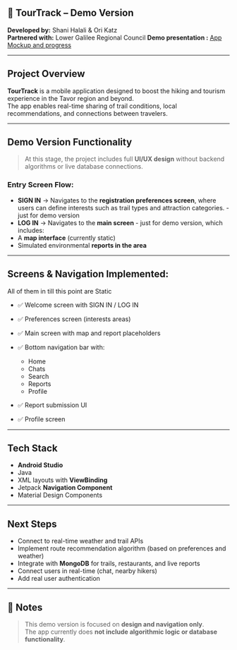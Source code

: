 ## 📱 TourTrack – Demo Version

**Developed by:** Shani Halali & Ori Katz  
**Partnered with:** Lower Galilee Regional Council
**Demo presentation :**  [App Mockup and progress](https://www.canva.com/design/DAGjeCVwHMA/FmLA8zXeIHU-XrDG9bvl2w/edit)  


---

##  Project Overview

**TourTrack** is a mobile application designed to boost the hiking and tourism experience in the Tavor region and beyond.  
The app enables real-time sharing of trail conditions, local recommendations, and connections between travelers.

---

##  Demo Version Functionality

>  At this stage, the project includes full **UI/UX design** without backend algorithms or live database connections.

###  Entry Screen Flow:
- **SIGN IN** → Navigates to the **registration preferences screen**, where users can define interests such as trail types and attraction categories. - just for demo version
-  **LOG IN** → Navigates to the **main screen** - just for demo version, which includes:
  -  A **map interface** (currently static)
  - Simulated environmental **reports in the area**

---

##  Screens & Navigation Implemented:
All of them in till this point are Static
- ✅ Welcome screen with SIGN IN / LOG IN
- ✅ Preferences screen (interests areas)
- ✅ Main screen with map and report placeholders
- ✅ Bottom navigation bar with:
  - Home 
  - Chats 
  - Search
  - Reports
  - Profile

- ✅ Report submission UI 
- ✅ Profile screen

---

##  Tech Stack

-  **Android Studio**
-  Java
-  XML layouts with **ViewBinding**
-  Jetpack **Navigation Component**
-  Material Design Components

---

##  Next Steps

-  Connect to real-time weather and trail APIs
-  Implement route recommendation algorithm (based on preferences and weather)
-  Integrate with **MongoDB** for trails, restaurants, and live reports
-  Connect users in real-time (chat, nearby hikers)
-  Add real user authentication

---

## 📌 Notes

> This demo version is focused on **design and navigation only**.  
> The app currently does **not include algorithmic logic or database functionality**.



